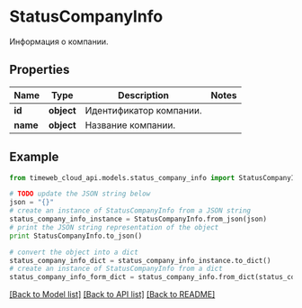 # StatusCompanyInfo

Информация о компании.

## Properties
Name | Type | Description | Notes
------------ | ------------- | ------------- | -------------
**id** | **object** | Идентификатор компании. | 
**name** | **object** | Название компании. | 

## Example

```python
from timeweb_cloud_api.models.status_company_info import StatusCompanyInfo

# TODO update the JSON string below
json = "{}"
# create an instance of StatusCompanyInfo from a JSON string
status_company_info_instance = StatusCompanyInfo.from_json(json)
# print the JSON string representation of the object
print StatusCompanyInfo.to_json()

# convert the object into a dict
status_company_info_dict = status_company_info_instance.to_dict()
# create an instance of StatusCompanyInfo from a dict
status_company_info_form_dict = status_company_info.from_dict(status_company_info_dict)
```
[[Back to Model list]](../README.md#documentation-for-models) [[Back to API list]](../README.md#documentation-for-api-endpoints) [[Back to README]](../README.md)


